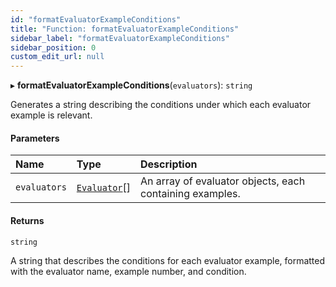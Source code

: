 ```yaml
---
id: "formatEvaluatorExampleConditions"
title: "Function: formatEvaluatorExampleConditions"
sidebar_label: "formatEvaluatorExampleConditions"
sidebar_position: 0
custom_edit_url: null
---
```


▸ **formatEvaluatorExampleConditions**(`evaluators`): `string`

Generates a string describing the conditions under which each evaluator example is relevant.

#### Parameters

| Name | Type | Description |
| :------ | :------ | :------ |
| `evaluators` | [`Evaluator`](../interfaces/Evaluator.md)[] | An array of evaluator objects, each containing examples. |

#### Returns

`string`

A string that describes the conditions for each evaluator example, formatted with the evaluator name, example number, and condition.
